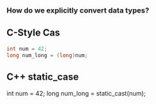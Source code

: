 ### How do we explicitly convert data types?
## C-Style Cas
```cpp
int num = 42;
long num_long = (long)num;
```
## C++ static_case
int num = 42;
long num_long = static_cast<long>(num);

